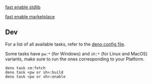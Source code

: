 
<a href="https://bespoke.delusoire.workers.dev/protocol/spicetify:0:fast-enable?id=stdlib@0.2.2&artifacts=https%3A%2F%2Fgithub.com%2Fspicetify%2Fmodules%2Freleases%2Fdownload%2F2024-08-20%2Fstdlib%400.2.2%2Bsp-1.2.40-cm-1906ea8d2e9.zip">fast enable stdlib</a>

<a href="https://bespoke.delusoire.workers.dev/protocol/spicetify:0:fast-enable?id=Delusoire.marketplace@0.1.3&artifacts=https%3A%2F%2Fgithub.com%2FDelusoire%2Fbespoke-modules%2Freleases%2Fdownload%2F2024-08-20%2FDelusoire.marketplace%400.1.3%2Bsp-1.2.40-cm-1906ea8d2e9.zip">fast enable marketplace</a>

## Dev

For a list of all available tasks, refer to the [deno config file](deno.json).

Some tasks have `pw:*` (for Windows) and `sh:*` (for Linux and MacOS) variants, make sure to run the ones corresponding to your Platform.

```shell
deno task cm:fetch
deno task <pw or sh>:build
deno task <pw or sh>:enable
```
